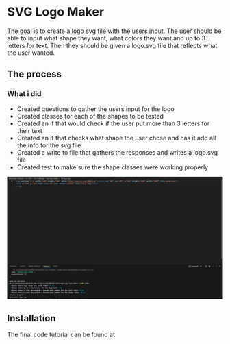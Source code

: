 # SVG Logo Maker

The goal is to create a logo svg file with the users input. The user should be able to input what shape they want, what colors they want and up to 3 letters for text. Then they should be given a logo.svg file that reflects what the user wanted.

## The process

### What i did
* Created questions to gather the users input for the logo
* Created classes for each of the shapes to be tested
* Created an if that would check if the user put more than 3 letters for their text
* Created an if that checks what shape the user chose and has it add all the info for the svg file
* Created a write to file that gathers the responses and writes a logo.svg file
* Created test to make sure the shape classes were working properly


![SVG logo generator questions](https://github.com/nathan26036/svg-logo-maker/blob/main/images/svg.PNG?raw=true)
  
## Installation 
The final code tutorial can be found at 
